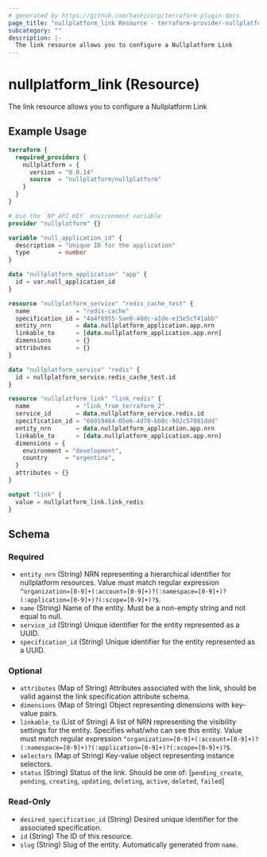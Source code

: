 ```yaml
---
# generated by https://github.com/hashicorp/terraform-plugin-docs
page_title: "nullplatform_link Resource - terraform-provider-nullplatform"
subcategory: ""
description: |-
  The link resource allows you to configure a Nullplatform Link
---
```


# nullplatform_link (Resource)

The link resource allows you to configure a Nullplatform Link

## Example Usage

```terraform
terraform {
  required_providers {
    nullplatform = {
      version = "0.0.14"
      source  = "nullplatform/nullplatform"
    }
  }
}

# Use the `NP_API_KEY` environment variable
provider "nullplatform" {}

variable "null_application_id" {
  description = "Unique ID for the application"
  type        = number
}

data "nullplatform_application" "app" {
  id = var.null_application_id
}

resource "nullplatform_service" "redis_cache_test" {
  name             = "redis-cache"
  specification_id = "4a4f6955-5ae0-40dc-a1de-e15e5cf41abb"
  entity_nrn       = data.nullplatform_application.app.nrn
  linkable_to      = [data.nullplatform_application.app.nrn]
  dimensions       = {}
  attributes       = {}
}

data "nullplatform_service" "redis" {
  id = nullplatform_service.redis_cache_test.id
}

resource "nullplatform_link" "link_redis" {
  name             = "link_from_terraform_2"
  service_id       = data.nullplatform_service.redis.id
  specification_id = "66919464-05e6-4d78-bb8c-902c57881ddd"
  entity_nrn       = data.nullplatform_application.app.nrn
  linkable_to      = [data.nullplatform_application.app.nrn]
  dimensions = {
    environment = "development",
    country     = "argentina",
  }
  attributes = {}
}

output "link" {
  value = nullplatform_link.link_redis
}
```

<!-- schema generated by tfplugindocs -->
## Schema

### Required

- `entity_nrn` (String) NRN representing a hierarchical identifier for nullplatform resources. Value must match regular expression `^organization=[0-9]+(:account=[0-9]+)?(:namespace=[0-9]+)?(:application=[0-9]+)?(:scope=[0-9]+)?$`.
- `name` (String) Name of the entity. Must be a non-empty string and not equal to null.
- `service_id` (String) Unique identifier for the entity represented as a UUID.
- `specification_id` (String) Unique identifier for the entity represented as a UUID.

### Optional

- `attributes` (Map of String) Attributes associated with the link, should be valid against the link specification attribute schema.
- `dimensions` (Map of String) Object representing dimensions with key-value pairs.
- `linkable_to` (List of String) A list of NRN representing the visibility settings for the entity. Specifies what/who can see this entity. Value must match regular expression `^organization=[0-9]+(:account=[0-9]+)?(:namespace=[0-9]+)?(:application=[0-9]+)?(:scope=[0-9]+)?$`.
- `selectors` (Map of String) Key-value object representing instance selectors.
- `status` (String) Status of the link. Should be one of: [`pending_create`, `pending`, `creating`, `updating`, `deleting`, `active`, `deleted`, `failed`]

### Read-Only

- `desired_specification_id` (String) Desired unique identifier for the associated specification.
- `id` (String) The ID of this resource.
- `slug` (String) Slug of the entity. Automatically generated from `name`.
